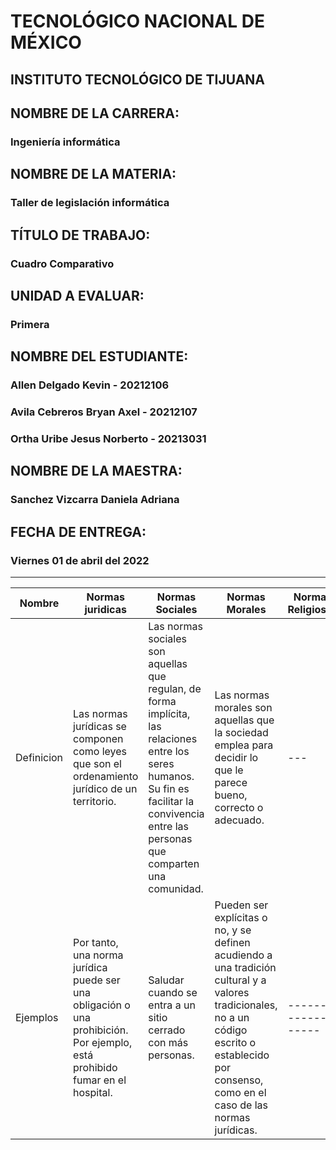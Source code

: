 # TECNOLÓGICO NACIONAL DE MÉXICO
## INSTITUTO TECNOLÓGICO DE TIJUANA 
## NOMBRE DE LA CARRERA: 
### Ingeniería informática
## NOMBRE DE LA MATERIA: 
### Taller de legislación informática
## TÍTULO DE TRABAJO: 
### Cuadro Comparativo
## UNIDAD A EVALUAR: 
### Primera
## NOMBRE DEL ESTUDIANTE: 
### Allen Delgado Kevin - 20212106
### Avila Cebreros Bryan Axel - 20212107
### Ortha Uribe Jesus Norberto - 20213031
## NOMBRE DE LA MAESTRA:
### Sanchez Vizcarra Daniela Adriana
## FECHA DE ENTREGA:
### Viernes 01 de abril del 2022 
---
| Nombre | Normas juridicas | Normas Sociales | Normas Morales | Normas Religiosas |
|--------|------------------|-----------------|----------------|-------------------|
| Definicion | Las normas jurídicas se componen como leyes que son el ordenamiento jurídico de un territorio.|Las normas sociales son aquellas que regulan, de forma implícita, las relaciones entre los seres humanos. Su fin es facilitar la convivencia entre las personas que comparten una comunidad.|Las normas morales son aquellas que la sociedad emplea para decidir lo que le parece bueno, correcto o adecuado. |---|
|Ejemplos|Por tanto, una norma jurídica puede ser una obligación o una prohibición. Por ejemplo, está prohibido fumar en el hospital.|Saludar cuando se entra a un sitio cerrado con más personas.|Pueden ser explícitas o no, y se definen acudiendo a una tradición cultural y a valores tradicionales, no a un código escrito o establecido por consenso, como en el caso de las normas jurídicas.|-------------------|